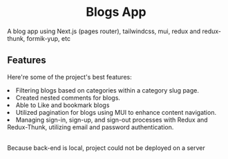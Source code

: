 <h1 align="center" id="title">Blogs App</h1>

<p id="description">A blog app using Next.js (pages router), tailwindcss, mui, redux and redux-thunk, formik-yup, etc</p>

  
  
<h2>Features</h2>

Here're some of the project's best features:


<li>Filtering blogs based on categories within a category slug page.</li>
<li>Created nested comments for blogs.</li>
<li>Able to Like and bookmark blogs</li>
<li>Utilized pagination for blogs using MUI to enhance content navigation.</li>
<li>Managing sign-in, sign-up, and sign-out processes with Redux and Redux-Thunk, utilizing email and password authentication.</li>
<br />

<p>Because back-end is local, project could not be deployed on a server</p>

